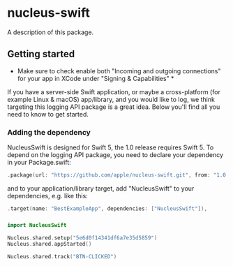 # nucleus-swift

A description of this package.


## Getting started

* Make sure to check enable both "Incoming and outgoing connections" for your app in XCode under "Signing & Capabilities" * 

If you have a server-side Swift application, or maybe a cross-platform (for example Linux & macOS) app/library, and you would like to log, we think targeting this logging API package is a great idea. Below you'll find all you need to know to get started.

### Adding the dependency
NucleusSwift is designed for Swift 5, the 1.0 release requires Swift 5. To depend on the logging API package, you need to declare your dependency in your Package.swift:

```swift
.package(url: "https://github.com/apple/nucleus-swift.git", from: "1.0.0"),
```

and to your application/library target, add "NucleusSwift" to your dependencies, e.g. like this:
```swift
.target(name: "BestExampleApp", dependencies: ["NucleusSwift"]),
```

###

```swift
import NucleusSwift

Nucleus.shared.setup("5e6d0f14341df6a7e35d5859")
Nucleus.shared.appStarted()

Nucleus.shared.track("BTN-CLICKED")
```
